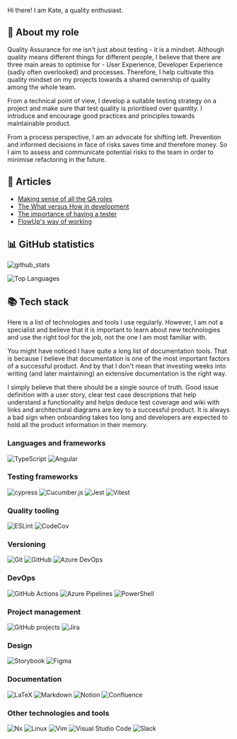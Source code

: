 Hi there!
I am Kate, a quality enthusiast.

## 🧪 About my role
Quality Assurance for me isn't just about testing - it is a mindset.
Although quality means different things for different people, I believe that there are three main areas to optimise for - User Experience, Developer Experience (sadly often overlooked) and processes.
Therefore, I help cultivate this quality mindset on my projects towards a shared ownership of quality among the whole team.

From a technical point of view, I develop a suitable testing strategy on a project and make sure that test quality is prioritised over quantity.
I introduce and encourage good practices and principles towards maintainable product.

From a process perspective, I am an advocate for shifting left. Prevention and informed decisions in face of risks saves time and therefore money.
So I aim to assess and communicate potential risks to the team in order to minimise refactoring in the future.

## 📰 Articles
- [Making sense of all the QA roles](https://medium.com/@tlacenka/making-sense-of-all-the-qa-roles-7b0ef36765b3)
- [The What versus How in development](https://medium.com/@tlacenka/the-what-versus-how-in-development-2fe5ae0dd36a)
- [The importance of having a tester](https://flowup.cz/en/article/the-importance-of-having-a-tester)
- [FlowUp's way of working](https://flowup.cz/en/article/everything-you-always-wanted-to-know-about-the-way-we-work-with-scrum)

## 📊 GitHub statistics
![github_stats](https://github-readme-stats-kates-projects-a08b470d.vercel.app/api?username=tlacenka&theme=shadow_red&show_icons=true&hide=stars&show=reviews,prs_merged_percentage&include_all_commits=true)

![Top Languages](https://github-readme-stats-kates-projects-a08b470d.vercel.app/api/top-langs/?username=tlacenka&size_weight=0.5&count_weight=0.5&exclude_repo=GAL-Karger-algorithm&layout=compact)

## 📚 Tech stack
Here is a list of technologies and tools I use regularly.
However, I am not a specialist and believe that it is important to learn about new technologies and use the right tool for the job, not the one I am most familiar with.

You might have noticed I have quite a long list of documentation tools. That is because I believe that documentation is one of the most important factors of a successful product.
And by that I don't mean that investing weeks into writing (and later maintaining) an extensive documentation is the right way.

I simply believe that there should be a single source of truth. Good issue definition with a user story, clear test case descriptions that help understand a functionality and helps deduce test coverage and wiki with links and architectural diagrams are key to a successful product. It is always a bad sign when onboarding takes too long and developers are expected to hold all the product information in their memory.

### Languages and frameworks
![TypeScript](https://img.shields.io/badge/typescript-%23007ACC.svg?style=for-the-badge&logo=typescript&logoColor=white)
![Angular](https://img.shields.io/badge/angular-%23DD0031.svg?style=for-the-badge&logo=angular&logoColor=white)

### Testing frameworks
![cypress](https://img.shields.io/badge/-cypress-%23E5E5E5?style=for-the-badge&logo=cypress&logoColor=058a5e)
![Cucumber.js](https://img.shields.io/badge/Cucumber.js-%43B02A?style=for-the-badge&logo=javascript&logoColor=white)
![Jest](https://img.shields.io/badge/-jest-%23C21325?style=for-the-badge&logo=jest&logoColor=white)
![Vitest](https://img.shields.io/badge/vitest-%acd368.svg?style=for-the-badge&logo=vitest&logoColor=white)

### Quality tooling
![ESLint](https://img.shields.io/badge/ESLint-4B3263?style=for-the-badge&logo=eslint&logoColor=white)
![CodeCov](https://img.shields.io/badge/codecov-%23ff0077.svg?style=for-the-badge&logo=codecov&logoColor=white)

### Versioning
![Git](https://img.shields.io/badge/git-%23F05033.svg?style=for-the-badge&logo=git&logoColor=white)
![GitHub](https://img.shields.io/badge/github-%23121011.svg?style=for-the-badge&logo=github&logoColor=white)
![Azure DevOps](https://img.shields.io/badge/azure%20devops-%230072C6.svg?style=for-the-badge&logo=microsoftazure&logoColor=white)

### DevOps
![GitHub Actions](https://img.shields.io/badge/github%20actions-%232671E5.svg?style=for-the-badge&logo=githubactions&logoColor=white)
![Azure Pipelines](https://img.shields.io/badge/azure%20pipelines-%230072C6.svg?style=for-the-badge&logo=microsoftazure&logoColor=white)
![PowerShell](https://img.shields.io/badge/PowerShell-%235391FE.svg?style=for-the-badge&logo=powershell&logoColor=white)

### Project management
![GitHub projects](https://img.shields.io/badge/github%20projects-%23121011.svg?style=for-the-badge&logo=github&logoColor=white)
![Jira](https://img.shields.io/badge/jira-%230A0FFF.svg?style=for-the-badge&logo=jira&logoColor=white)

### Design
![Storybook](https://img.shields.io/badge/-Storybook-FF4785?style=for-the-badge&logo=storybook&logoColor=white)
![Figma](https://img.shields.io/badge/figma-%23F24E1E.svg?style=for-the-badge&logo=figma&logoColor=white)

### Documentation
![LaTeX](https://img.shields.io/badge/latex-%23008080.svg?style=for-the-badge&logo=latex&logoColor=white)
![Markdown](https://img.shields.io/badge/markdown-%23000000.svg?style=for-the-badge&logo=markdown&logoColor=white)
![Notion](https://img.shields.io/badge/Notion-%23000000.svg?style=for-the-badge&logo=notion&logoColor=white)
![Confluence](https://img.shields.io/badge/confluence-%23172BF4.svg?style=for-the-badge&logo=confluence&logoColor=white)

### Other technologies and tools
![Nx](https://img.shields.io/badge/nx-143055?style=for-the-badge&logo=nx&logoColor=white)
![Linux](https://img.shields.io/badge/Linux-FCC624?style=for-the-badge&logo=linux&logoColor=black)
![Vim](https://img.shields.io/badge/VIM-%2311AB00.svg?style=for-the-badge&logo=vim&logoColor=white)
![Visual Studio Code](https://img.shields.io/badge/Visual%20Studio%20Code-0078d7.svg?style=for-the-badge&logo=visual-studio-code&logoColor=white)
![Slack](https://img.shields.io/badge/Slack-4A154B?style=for-the-badge&logo=slack&logoColor=white)
